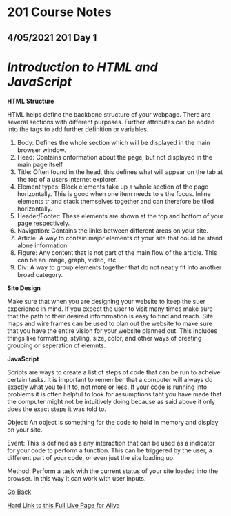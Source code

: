 # 201 Course Notes

## 4/05/2021 201 Day 1

# *Introduction to HTML and JavaScript*

**HTML Structure**

HTML helps define the backbone structure of your webpage. There are several sections with different purposes. Further attributes can be added into the tags to add further definition or variables.

1. Body: Defines the whole section which will be displayed in the main browser window.
2. Head: Contains onformation about the page, but not displayed in the main page itself
3. Title: Often found in the head, this defines what will appear on the tab at the top of a users internet explorer.
4. Element types: Block elements take up a whole section of the page horizontally. This is good when one item needs to e the focus. Inline elements tr and stack themselves together and can therefore be tiled horizontally.
5. Header/Footer: These elements are shown at the top and bottom of your page respectively.
6. Navigation: Contains the links between different areas on your site.
7. Article: A way to contain major elements of your site that could be stand alone information
8. Figure: Any content that is not part of the main flow of the article. This can be an image, graph, video, etc.
9. Div: A way to group elements together that do not neatly fit into another broad category.

**Site Design**

Make sure that when you are designing your website to keep the suer experience in mind. If you expect the user to visit many times make sure that the path to their desired infomrmation is easy to find and reach. Site maps and wire frames can be used to plan out the website to make sure that you have the entire vision for your website planned out. This includes things like formatting, styling, size, color, and other ways of creating grouping or seperation of elemnts.

**JavaScript**

Scripts are ways to create a list of steps of code that can be run to acheive certain tasks. It is important to remember that a computer will always do exactly what you tell it to, not more or less. If your code is running into problems it is often helpful to look for assumptions taht you have made that the computer might not be intuitively doing because as said above it only does the exact steps it was told to.

Object: An object is something for the code to hold in memory and display on your site. 

Event: This is defined as a any interaction that can be used as a indicator for your code to perform a function. This can be triggered by the user, a different part of your code, or even just the site loading up.

Method: Perform a task with the current status of your site loaded into the browser. In this way it can work with user inputs.

[Go Back](README.md)

[Hard Link to this Full Live Page for Aliya](https://charles-bofferding.github.io/reading-notes/class-01.html)